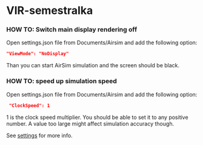 # VIR-semestralka

### HOW TO: Switch main display rendering off
Open settings.json file from Documents/Airsim and add the following option:
  ```json 
  "ViewMode": "NoDisplay"
  ```
Than you can start AirSim simulation and the screen should be black.

### HOW TO: speed up simulation speed
Open settings.json file from Documents/Airsim and add the following option:
```json
 "ClockSpeed": 1
```
1 is the clock speed multiplier. You should be able to set it to any positive number. A value too large might affect simulation accuracy though.

See [settings](https://microsoft.github.io/AirSim/docs/settings/#viewmode) for more info.
